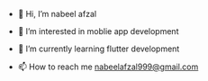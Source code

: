 - 👋 Hi, I’m nabeel afzal
- 👀 I’m interested in moblie app development
- 🌱 I’m currently learning flutter development

- 📫 How to reach me nabeelafzal999@gmail.com

<!---
NAweb4everyone/NAweb4everyone is a ✨ special ✨ repository because its `README.md` (this file) appears on your GitHub profile.
You can click the Preview link to take a look at your changes.
--->
